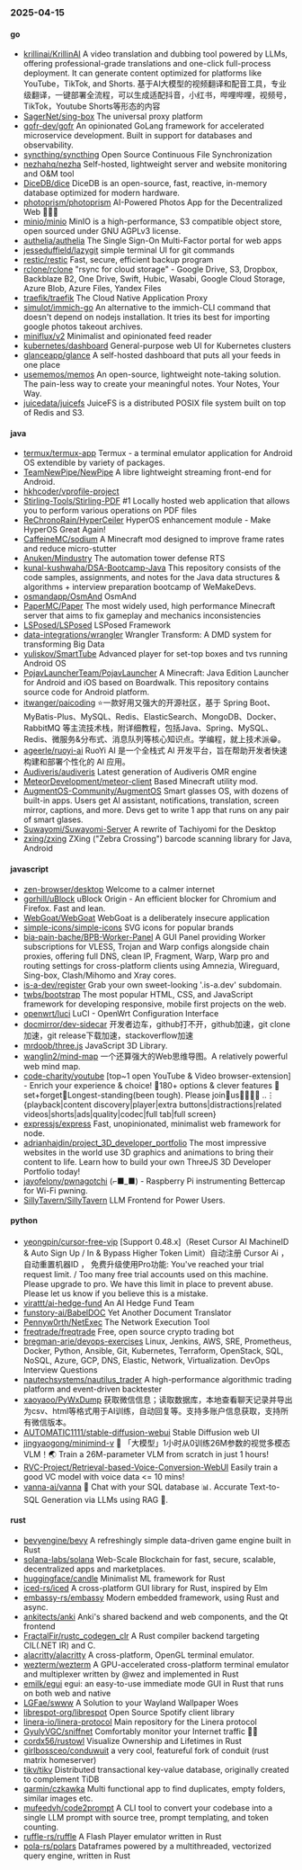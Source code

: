 ### 2025-04-15

#### go
* [krillinai/KrillinAI](https://github.com/krillinai/KrillinAI) A video translation and dubbing tool powered by LLMs, offering professional-grade translations and one-click full-process deployment. It can generate content optimized for platforms like YouTube，TikTok, and Shorts. 基于AI大模型的视频翻译和配音工具，专业级翻译，一键部署全流程，可以生成适配抖音，小红书，哔哩哔哩，视频号，TikTok，Youtube Shorts等形态的内容
* [SagerNet/sing-box](https://github.com/SagerNet/sing-box) The universal proxy platform
* [gofr-dev/gofr](https://github.com/gofr-dev/gofr) An opinionated GoLang framework for accelerated microservice development. Built in support for databases and observability.
* [syncthing/syncthing](https://github.com/syncthing/syncthing) Open Source Continuous File Synchronization
* [nezhahq/nezha](https://github.com/nezhahq/nezha) Self-hosted, lightweight server and website monitoring and O&M tool
* [DiceDB/dice](https://github.com/DiceDB/dice) DiceDB is an open-source, fast, reactive, in-memory database optimized for modern hardware.
* [photoprism/photoprism](https://github.com/photoprism/photoprism) AI-Powered Photos App for the Decentralized Web 🌈💎✨
* [minio/minio](https://github.com/minio/minio) MinIO is a high-performance, S3 compatible object store, open sourced under GNU AGPLv3 license.
* [authelia/authelia](https://github.com/authelia/authelia) The Single Sign-On Multi-Factor portal for web apps
* [jesseduffield/lazygit](https://github.com/jesseduffield/lazygit) simple terminal UI for git commands
* [restic/restic](https://github.com/restic/restic) Fast, secure, efficient backup program
* [rclone/rclone](https://github.com/rclone/rclone) "rsync for cloud storage" - Google Drive, S3, Dropbox, Backblaze B2, One Drive, Swift, Hubic, Wasabi, Google Cloud Storage, Azure Blob, Azure Files, Yandex Files
* [traefik/traefik](https://github.com/traefik/traefik) The Cloud Native Application Proxy
* [simulot/immich-go](https://github.com/simulot/immich-go) An alternative to the immich-CLI command that doesn't depend on nodejs installation. It tries its best for importing google photos takeout archives.
* [miniflux/v2](https://github.com/miniflux/v2) Minimalist and opinionated feed reader
* [kubernetes/dashboard](https://github.com/kubernetes/dashboard) General-purpose web UI for Kubernetes clusters
* [glanceapp/glance](https://github.com/glanceapp/glance) A self-hosted dashboard that puts all your feeds in one place
* [usememos/memos](https://github.com/usememos/memos) An open-source, lightweight note-taking solution. The pain-less way to create your meaningful notes. Your Notes, Your Way.
* [juicedata/juicefs](https://github.com/juicedata/juicefs) JuiceFS is a distributed POSIX file system built on top of Redis and S3.

#### java
* [termux/termux-app](https://github.com/termux/termux-app) Termux - a terminal emulator application for Android OS extendible by variety of packages.
* [TeamNewPipe/NewPipe](https://github.com/TeamNewPipe/NewPipe) A libre lightweight streaming front-end for Android.
* [hkhcoder/vprofile-project](https://github.com/hkhcoder/vprofile-project)
* [Stirling-Tools/Stirling-PDF](https://github.com/Stirling-Tools/Stirling-PDF) #1 Locally hosted web application that allows you to perform various operations on PDF files
* [ReChronoRain/HyperCeiler](https://github.com/ReChronoRain/HyperCeiler) HyperOS enhancement module - Make HyperOS Great Again!
* [CaffeineMC/sodium](https://github.com/CaffeineMC/sodium) A Minecraft mod designed to improve frame rates and reduce micro-stutter
* [Anuken/Mindustry](https://github.com/Anuken/Mindustry) The automation tower defense RTS
* [kunal-kushwaha/DSA-Bootcamp-Java](https://github.com/kunal-kushwaha/DSA-Bootcamp-Java) This repository consists of the code samples, assignments, and notes for the Java data structures & algorithms + interview preparation bootcamp of WeMakeDevs.
* [osmandapp/OsmAnd](https://github.com/osmandapp/OsmAnd) OsmAnd
* [PaperMC/Paper](https://github.com/PaperMC/Paper) The most widely used, high performance Minecraft server that aims to fix gameplay and mechanics inconsistencies
* [LSPosed/LSPosed](https://github.com/LSPosed/LSPosed) LSPosed Framework
* [data-integrations/wrangler](https://github.com/data-integrations/wrangler) Wrangler Transform: A DMD system for transforming Big Data
* [yuliskov/SmartTube](https://github.com/yuliskov/SmartTube) Advanced player for set-top boxes and tvs running Android OS
* [PojavLauncherTeam/PojavLauncher](https://github.com/PojavLauncherTeam/PojavLauncher) A Minecraft: Java Edition Launcher for Android and iOS based on Boardwalk. This repository contains source code for Android platform.
* [itwanger/paicoding](https://github.com/itwanger/paicoding) ⭐️一款好用又强大的开源社区，基于 Spring Boot、MyBatis-Plus、MySQL、Redis、ElasticSearch、MongoDB、Docker、RabbitMQ 等主流技术栈，附详细教程，包括Java、Spring、MySQL、Redis、微服务&分布式、消息队列等核心知识点。学编程，就上技术派😁。
* [ageerle/ruoyi-ai](https://github.com/ageerle/ruoyi-ai) RuoYi AI 是一个全栈式 AI 开发平台，旨在帮助开发者快速构建和部署个性化的 AI 应用。
* [Audiveris/audiveris](https://github.com/Audiveris/audiveris) Latest generation of Audiveris OMR engine
* [MeteorDevelopment/meteor-client](https://github.com/MeteorDevelopment/meteor-client) Based Minecraft utility mod.
* [AugmentOS-Community/AugmentOS](https://github.com/AugmentOS-Community/AugmentOS) Smart glasses OS, with dozens of built-in apps. Users get AI assistant, notifications, translation, screen mirror, captions, and more. Devs get to write 1 app that runs on any pair of smart glases.
* [Suwayomi/Suwayomi-Server](https://github.com/Suwayomi/Suwayomi-Server) A rewrite of Tachiyomi for the Desktop
* [zxing/zxing](https://github.com/zxing/zxing) ZXing ("Zebra Crossing") barcode scanning library for Java, Android

#### javascript
* [zen-browser/desktop](https://github.com/zen-browser/desktop) Welcome to a calmer internet
* [gorhill/uBlock](https://github.com/gorhill/uBlock) uBlock Origin - An efficient blocker for Chromium and Firefox. Fast and lean.
* [WebGoat/WebGoat](https://github.com/WebGoat/WebGoat) WebGoat is a deliberately insecure application
* [simple-icons/simple-icons](https://github.com/simple-icons/simple-icons) SVG icons for popular brands
* [bia-pain-bache/BPB-Worker-Panel](https://github.com/bia-pain-bache/BPB-Worker-Panel) A GUI Panel providing Worker subscriptions for VLESS, Trojan and Warp configs alongside chain proxies, offering full DNS, clean IP, Fragment, Warp, Warp pro and routing settings for cross-platform clients using Amnezia, Wireguard, Sing-box, Clash/Mihomo and Xray cores.
* [is-a-dev/register](https://github.com/is-a-dev/register) Grab your own sweet-looking '.is-a.dev' subdomain.
* [twbs/bootstrap](https://github.com/twbs/bootstrap) The most popular HTML, CSS, and JavaScript framework for developing responsive, mobile first projects on the web.
* [openwrt/luci](https://github.com/openwrt/luci) LuCI - OpenWrt Configuration Interface
* [docmirror/dev-sidecar](https://github.com/docmirror/dev-sidecar) 开发者边车，github打不开，github加速，git clone加速，git release下载加速，stackoverflow加速
* [mrdoob/three.js](https://github.com/mrdoob/three.js) JavaScript 3D Library.
* [wanglin2/mind-map](https://github.com/wanglin2/mind-map) 一个还算强大的Web思维导图。A relatively powerful web mind map.
* [code-charity/youtube](https://github.com/code-charity/youtube) [top~1 open YouTube & Video browser-extension] - Enrich your experience & choice! 🧰180+ options & clever features 📌set+forget📌Longest-standing(been tough). Please join🧩us👨‍👩‍👧‍👧 ..⋮ {playback|content discovery|player|extra buttons|distractions|related videos|shorts|ads|quality|codec|full tab|full screen}
* [expressjs/express](https://github.com/expressjs/express) Fast, unopinionated, minimalist web framework for node.
* [adrianhajdin/project_3D_developer_portfolio](https://github.com/adrianhajdin/project_3D_developer_portfolio) The most impressive websites in the world use 3D graphics and animations to bring their content to life. Learn how to build your own ThreeJS 3D Developer Portfolio today!
* [jayofelony/pwnagotchi](https://github.com/jayofelony/pwnagotchi) (⌐■_■) - Raspberry Pi instrumenting Bettercap for Wi-Fi pwning.
* [SillyTavern/SillyTavern](https://github.com/SillyTavern/SillyTavern) LLM Frontend for Power Users.

#### python
* [yeongpin/cursor-free-vip](https://github.com/yeongpin/cursor-free-vip) [Support 0.48.x]（Reset Cursor AI MachineID & Auto Sign Up / In & Bypass Higher Token Limit）自动注册 Cursor Ai ，自动重置机器ID ， 免费升级使用Pro功能: You've reached your trial request limit. / Too many free trial accounts used on this machine. Please upgrade to pro. We have this limit in place to prevent abuse. Please let us know if you believe this is a mistake.
* [virattt/ai-hedge-fund](https://github.com/virattt/ai-hedge-fund) An AI Hedge Fund Team
* [funstory-ai/BabelDOC](https://github.com/funstory-ai/BabelDOC) Yet Another Document Translator
* [Pennyw0rth/NetExec](https://github.com/Pennyw0rth/NetExec) The Network Execution Tool
* [freqtrade/freqtrade](https://github.com/freqtrade/freqtrade) Free, open source crypto trading bot
* [bregman-arie/devops-exercises](https://github.com/bregman-arie/devops-exercises) Linux, Jenkins, AWS, SRE, Prometheus, Docker, Python, Ansible, Git, Kubernetes, Terraform, OpenStack, SQL, NoSQL, Azure, GCP, DNS, Elastic, Network, Virtualization. DevOps Interview Questions
* [nautechsystems/nautilus_trader](https://github.com/nautechsystems/nautilus_trader) A high-performance algorithmic trading platform and event-driven backtester
* [xaoyaoo/PyWxDump](https://github.com/xaoyaoo/PyWxDump) 获取微信信息；读取数据库，本地查看聊天记录并导出为csv、html等格式用于AI训练，自动回复等。支持多账户信息获取，支持所有微信版本。
* [AUTOMATIC1111/stable-diffusion-webui](https://github.com/AUTOMATIC1111/stable-diffusion-webui) Stable Diffusion web UI
* [jingyaogong/minimind-v](https://github.com/jingyaogong/minimind-v) 🚀 「大模型」1小时从0训练26M参数的视觉多模态VLM！🌏 Train a 26M-parameter VLM from scratch in just 1 hours!
* [RVC-Project/Retrieval-based-Voice-Conversion-WebUI](https://github.com/RVC-Project/Retrieval-based-Voice-Conversion-WebUI) Easily train a good VC model with voice data <= 10 mins!
* [vanna-ai/vanna](https://github.com/vanna-ai/vanna) 🤖 Chat with your SQL database 📊. Accurate Text-to-SQL Generation via LLMs using RAG 🔄.

#### rust
* [bevyengine/bevy](https://github.com/bevyengine/bevy) A refreshingly simple data-driven game engine built in Rust
* [solana-labs/solana](https://github.com/solana-labs/solana) Web-Scale Blockchain for fast, secure, scalable, decentralized apps and marketplaces.
* [huggingface/candle](https://github.com/huggingface/candle) Minimalist ML framework for Rust
* [iced-rs/iced](https://github.com/iced-rs/iced) A cross-platform GUI library for Rust, inspired by Elm
* [embassy-rs/embassy](https://github.com/embassy-rs/embassy) Modern embedded framework, using Rust and async.
* [ankitects/anki](https://github.com/ankitects/anki) Anki's shared backend and web components, and the Qt frontend
* [FractalFir/rustc_codegen_clr](https://github.com/FractalFir/rustc_codegen_clr) A Rust compiler backend targeting CIL(.NET IR) and C.
* [alacritty/alacritty](https://github.com/alacritty/alacritty) A cross-platform, OpenGL terminal emulator.
* [wezterm/wezterm](https://github.com/wezterm/wezterm) A GPU-accelerated cross-platform terminal emulator and multiplexer written by @wez and implemented in Rust
* [emilk/egui](https://github.com/emilk/egui) egui: an easy-to-use immediate mode GUI in Rust that runs on both web and native
* [LGFae/swww](https://github.com/LGFae/swww) A Solution to your Wayland Wallpaper Woes
* [librespot-org/librespot](https://github.com/librespot-org/librespot) Open Source Spotify client library
* [linera-io/linera-protocol](https://github.com/linera-io/linera-protocol) Main repository for the Linera protocol
* [GyulyVGC/sniffnet](https://github.com/GyulyVGC/sniffnet) Comfortably monitor your Internet traffic 🕵️‍♂️
* [cordx56/rustowl](https://github.com/cordx56/rustowl) Visualize Ownership and Lifetimes in Rust
* [girlbossceo/conduwuit](https://github.com/girlbossceo/conduwuit) a very cool, featureful fork of conduit (rust matrix homeserver)
* [tikv/tikv](https://github.com/tikv/tikv) Distributed transactional key-value database, originally created to complement TiDB
* [qarmin/czkawka](https://github.com/qarmin/czkawka) Multi functional app to find duplicates, empty folders, similar images etc.
* [mufeedvh/code2prompt](https://github.com/mufeedvh/code2prompt) A CLI tool to convert your codebase into a single LLM prompt with source tree, prompt templating, and token counting.
* [ruffle-rs/ruffle](https://github.com/ruffle-rs/ruffle) A Flash Player emulator written in Rust
* [pola-rs/polars](https://github.com/pola-rs/polars) Dataframes powered by a multithreaded, vectorized query engine, written in Rust
